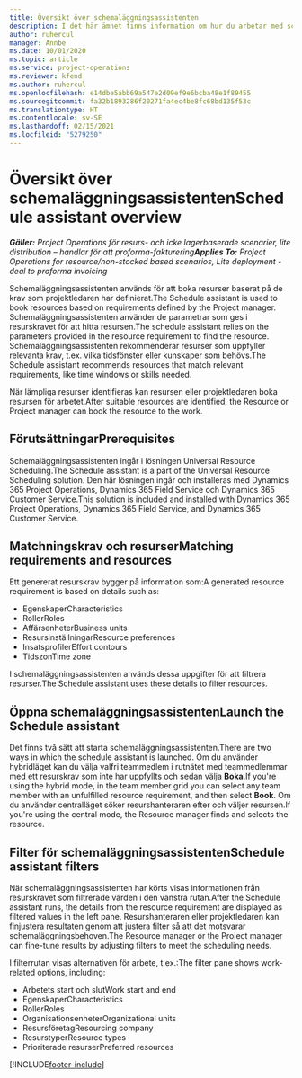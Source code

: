 ```yaml
---
title: Översikt över schemaläggningsassistenten
description: I det här ämnet finns information om hur du arbetar med schemaläggningsassistenten för att boka resurser.
author: ruhercul
manager: Annbe
ms.date: 10/01/2020
ms.topic: article
ms.service: project-operations
ms.reviewer: kfend
ms.author: ruhercul
ms.openlocfilehash: e14dbe5abb69a547e2d09ef9e6bcba48e1f89455
ms.sourcegitcommit: fa32b1893286f20271fa4ec4be8fc68bd135f53c
ms.translationtype: HT
ms.contentlocale: sv-SE
ms.lasthandoff: 02/15/2021
ms.locfileid: "5279250"
---
```

# <a name="schedule-assistant-overview"></a><span data-ttu-id="26fe0-103">Översikt över schemaläggningsassistenten</span><span class="sxs-lookup"><span data-stu-id="26fe0-103">Schedule assistant overview</span></span>

<span data-ttu-id="26fe0-104">_**Gäller:** Project Operations för resurs- och icke lagerbaserade scenarier, lite distribution – handlar för att proforma-fakturering_</span><span class="sxs-lookup"><span data-stu-id="26fe0-104">_**Applies To:** Project Operations for resource/non-stocked based scenarios, Lite deployment - deal to proforma invoicing_</span></span>

<span data-ttu-id="26fe0-105">Schemaläggningsassistenten används för att boka resurser baserat på de krav som projektledaren har definierat.</span><span class="sxs-lookup"><span data-stu-id="26fe0-105">The Schedule assistant is used to book resources based on requirements defined by the Project manager.</span></span> <span data-ttu-id="26fe0-106">Schemaläggningsassistenten använder de parametrar som ges i resurskravet för att hitta resursen.</span><span class="sxs-lookup"><span data-stu-id="26fe0-106">The schedule assistant relies on the parameters provided in the resource requirement to find the resource.</span></span> <span data-ttu-id="26fe0-107">Schemaläggningsassistenten rekommenderar resurser som uppfyller relevanta krav, t.ex. vilka tidsfönster eller kunskaper som behövs.</span><span class="sxs-lookup"><span data-stu-id="26fe0-107">The Schedule assistant recommends resources that match relevant requirements, like time windows or skills needed.</span></span>

<span data-ttu-id="26fe0-108">När lämpliga resurser identifieras kan resursen eller projektledaren boka resursen för arbetet.</span><span class="sxs-lookup"><span data-stu-id="26fe0-108">After suitable resources are identified, the Resource or Project manager can book the resource to the work.</span></span>

## <a name="prerequisites"></a><span data-ttu-id="26fe0-109">Förutsättningar</span><span class="sxs-lookup"><span data-stu-id="26fe0-109">Prerequisites</span></span>

<span data-ttu-id="26fe0-110">Schemaläggningsassistenten ingår i lösningen Universal Resource Scheduling.</span><span class="sxs-lookup"><span data-stu-id="26fe0-110">The Schedule assistant is a part of the Universal Resource Scheduling solution.</span></span> <span data-ttu-id="26fe0-111">Den här lösningen ingår och installeras med Dynamics 365 Project Operations, Dynamics 365 Field Service och Dynamics 365 Customer Service.</span><span class="sxs-lookup"><span data-stu-id="26fe0-111">This solution is included and installed with Dynamics 365 Project Operations, Dynamics 365 Field Service, and Dynamics 365 Customer Service.</span></span>

## <a name="matching-requirements-and-resources"></a><span data-ttu-id="26fe0-112">Matchningskrav och resurser</span><span class="sxs-lookup"><span data-stu-id="26fe0-112">Matching requirements and resources</span></span>

<span data-ttu-id="26fe0-113">Ett genererat resurskrav bygger på information som:</span><span class="sxs-lookup"><span data-stu-id="26fe0-113">A generated resource requirement is based on details such as:</span></span>

-   <span data-ttu-id="26fe0-114">Egenskaper</span><span class="sxs-lookup"><span data-stu-id="26fe0-114">Characteristics</span></span>
-   <span data-ttu-id="26fe0-115">Roller</span><span class="sxs-lookup"><span data-stu-id="26fe0-115">Roles</span></span>
-   <span data-ttu-id="26fe0-116">Affärsenheter</span><span class="sxs-lookup"><span data-stu-id="26fe0-116">Business units</span></span>
-   <span data-ttu-id="26fe0-117">Resursinställningar</span><span class="sxs-lookup"><span data-stu-id="26fe0-117">Resource preferences</span></span>
-   <span data-ttu-id="26fe0-118">Insatsprofiler</span><span class="sxs-lookup"><span data-stu-id="26fe0-118">Effort contours</span></span>
-   <span data-ttu-id="26fe0-119">Tidszon</span><span class="sxs-lookup"><span data-stu-id="26fe0-119">Time zone</span></span>

<span data-ttu-id="26fe0-120">I schemaläggningsassistenten används dessa uppgifter för att filtrera resurser.</span><span class="sxs-lookup"><span data-stu-id="26fe0-120">The Schedule assistant uses these details to filter resources.</span></span>

## <a name="launch-the-schedule-assistant"></a><span data-ttu-id="26fe0-121">Öppna schemaläggningsassistenten</span><span class="sxs-lookup"><span data-stu-id="26fe0-121">Launch the Schedule assistant</span></span>

<span data-ttu-id="26fe0-122">Det finns två sätt att starta schemaläggningsassistenten.</span><span class="sxs-lookup"><span data-stu-id="26fe0-122">There are two ways in which the schedule assistant is launched.</span></span> <span data-ttu-id="26fe0-123">Om du använder hybridläget kan du välja valfri teammedlem i rutnätet med teammedlemmar med ett resurskrav som inte har uppfyllts och sedan välja **Boka**.</span><span class="sxs-lookup"><span data-stu-id="26fe0-123">If you're using the hybrid mode, in the team member grid you can select any team member with an unfulfilled resource requirement, and then select **Book**.</span></span> <span data-ttu-id="26fe0-124">Om du använder centralläget söker resurshanteraren efter och väljer resursen.</span><span class="sxs-lookup"><span data-stu-id="26fe0-124">If you're using the central mode, the Resource manager finds and selects the resource.</span></span>

## <a name="schedule-assistant-filters"></a><span data-ttu-id="26fe0-125">Filter för schemaläggningsassistenten</span><span class="sxs-lookup"><span data-stu-id="26fe0-125">Schedule assistant filters</span></span>

<span data-ttu-id="26fe0-126">När schemaläggningsassistenten har körts visas informationen från resurskravet som filtrerade värden i den vänstra rutan.</span><span class="sxs-lookup"><span data-stu-id="26fe0-126">After the Schedule assistant runs, the details from the resource requirement are displayed as filtered values in the left pane.</span></span> <span data-ttu-id="26fe0-127">Resurshanteraren eller projektledaren kan finjustera resultaten genom att justera filter så att det motsvarar schemaläggningsbehoven.</span><span class="sxs-lookup"><span data-stu-id="26fe0-127">The Resource manager or the Project manager can fine-tune results by adjusting filters to meet the scheduling needs.</span></span>

<span data-ttu-id="26fe0-128">I filterrutan visas alternativen för arbete, t.ex.:</span><span class="sxs-lookup"><span data-stu-id="26fe0-128">The filter pane shows work-related options, including:</span></span>

-   <span data-ttu-id="26fe0-129">Arbetets start och slut</span><span class="sxs-lookup"><span data-stu-id="26fe0-129">Work start and end</span></span>
-   <span data-ttu-id="26fe0-130">Egenskaper</span><span class="sxs-lookup"><span data-stu-id="26fe0-130">Characteristics</span></span>
-   <span data-ttu-id="26fe0-131">Roller</span><span class="sxs-lookup"><span data-stu-id="26fe0-131">Roles</span></span>
-   <span data-ttu-id="26fe0-132">Organisationsenheter</span><span class="sxs-lookup"><span data-stu-id="26fe0-132">Organizational units</span></span>
-   <span data-ttu-id="26fe0-133">Resursföretag</span><span class="sxs-lookup"><span data-stu-id="26fe0-133">Resourcing company</span></span>
-   <span data-ttu-id="26fe0-134">Resurstyper</span><span class="sxs-lookup"><span data-stu-id="26fe0-134">Resource types</span></span>
-   <span data-ttu-id="26fe0-135">Prioriterade resurser</span><span class="sxs-lookup"><span data-stu-id="26fe0-135">Preferred resources</span></span>


[!INCLUDE[footer-include](../includes/footer-banner.md)]